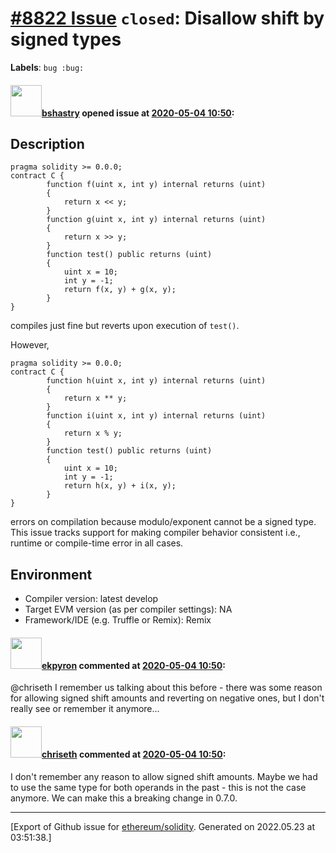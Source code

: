 # [\#8822 Issue](https://github.com/ethereum/solidity/issues/8822) `closed`: Disallow shift by signed types
**Labels**: `bug :bug:`


#### <img src="https://avatars.githubusercontent.com/u/2388185?v=4" width="50">[bshastry](https://github.com/bshastry) opened issue at [2020-05-04 10:50](https://github.com/ethereum/solidity/issues/8822):

## Description

```
pragma solidity >= 0.0.0;
contract C {
        function f(uint x, int y) internal returns (uint)
        {
            return x << y;
        }
        function g(uint x, int y) internal returns (uint)
        {
            return x >> y;
        }
        function test() public returns (uint)
        {
            uint x = 10;
            int y = -1;
            return f(x, y) + g(x, y);
        }
}
```

compiles just fine but reverts upon execution of `test()`.

However,

```
pragma solidity >= 0.0.0;
contract C {
        function h(uint x, int y) internal returns (uint)
        {
            return x ** y;
        }
        function i(uint x, int y) internal returns (uint)
        {
            return x % y;
        }
        function test() public returns (uint)
        {
            uint x = 10;
            int y = -1;
            return h(x, y) + i(x, y);
        }
}
```

errors on compilation because modulo/exponent cannot be a signed type. This issue tracks support for making compiler behavior consistent i.e., runtime or compile-time error in all cases.


## Environment

- Compiler version: latest develop
- Target EVM version (as per compiler settings): NA
- Framework/IDE (e.g. Truffle or Remix): Remix


#### <img src="https://avatars.githubusercontent.com/u/1347491?v=4" width="50">[ekpyron](https://github.com/ekpyron) commented at [2020-05-04 10:50](https://github.com/ethereum/solidity/issues/8822#issuecomment-623397135):

@chriseth I remember us talking about this before - there was some reason for allowing signed shift amounts and reverting on negative ones, but I don't really see or remember it anymore...

#### <img src="https://avatars.githubusercontent.com/u/9073706?v=4" width="50">[chriseth](https://github.com/chriseth) commented at [2020-05-04 10:50](https://github.com/ethereum/solidity/issues/8822#issuecomment-623420731):

I don't remember any reason to allow signed shift amounts. Maybe we had to use the same type for both operands in the past - this is not the case anymore. We can make this a breaking change in 0.7.0.


-------------------------------------------------------------------------------



[Export of Github issue for [ethereum/solidity](https://github.com/ethereum/solidity). Generated on 2022.05.23 at 03:51:38.]

